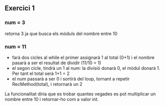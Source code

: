 ## Exercici 1

### num = 3
retorna 3 ja que busca els mòduls del nombre entre 10

### num = 11
- farà dos cicles al while el primer assignarà 1 al total (0+1) i el nombre pasarà a ser el resultat de dividir (11/10 = 1)
- el segon cicle, tindrà un 1 al num: la divisió donarà 0, el mòdul donarà 1. Per tant el total serà 1+1 = 2
- el num passarà a ser 0 i sortirà del loop, tornant a repetir RecMethod(total), i retornarà un 2


La funcionalitat diria que es trobar quantes vegades es pot multiplicar un nombre entre 10 i retornar-ho com a valor int.